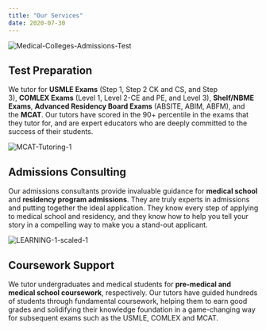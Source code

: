 ```yaml
---
title: "Our Services"
date: 2020-07-30
---
```


![](https://www.medlearnity.com/wp-content/uploads/2024/05/Medical-Colleges-Admissions-Test.webp "Medical-Colleges-Admissions-Test")

## Test Preparation

We tutor for **USMLE Exams** (Step 1, Step 2 CK and CS, and Step 3), **COMLEX Exams** (Level 1, Level 2-CE and PE, and Level 3), **Shelf/NBME Exams**, **Advanced Residency Board Exams** (ABSITE, ABIM, ABFM), and the **MCAT**. Our tutors have scored in the 90+ percentile in the exams that they tutor for, and are expert educators who are deeply committed to the success of their students.

![](https://www.medlearnity.com/wp-content/uploads/2024/05/MCAT-Tutoring-1.webp "MCAT-Tutoring-1")

## Admissions Consulting

Our admissions consultants provide invaluable guidance for **medical school** and **residency program admissions**. They are truly experts in admissions and putting together the ideal application. They know every step of applying to medical school and residency, and they know how to help you tell your story in a compelling way to make you a stand-out applicant.

![](https://www.medlearnity.com/wp-content/uploads/2024/05/LEARNING-1-scaled-1.webp "LEARNING-1-scaled-1")

## Coursework Support

We tutor undergraduates and medical students for **pre-medical and medical school coursework**, respectively. Our tutors have guided hundreds of students through fundamental coursework, helping them to earn good grades and solidifying their knowledge foundation in a game-changing way for subsequent exams such as the USMLE, COMLEX and MCAT.
